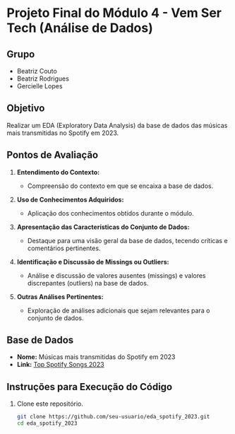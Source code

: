 # Projeto Final do Módulo 4 - Vem Ser Tech (Análise de Dados)

## Grupo
- Beatriz Couto
- Beatriz Rodrigues
- Gercielle Lopes

## Objetivo
Realizar um EDA (Exploratory Data Analysis) da base de dados das músicas mais transmitidas no Spotify em 2023.

## Pontos de Avaliação
1. **Entendimento do Contexto:**
   - Compreensão do contexto em que se encaixa a base de dados.

2. **Uso de Conhecimentos Adquiridos:**
   - Aplicação dos conhecimentos obtidos durante o módulo.

3. **Apresentação das Características do Conjunto de Dados:**
   - Destaque para uma visão geral da base de dados, tecendo críticas e comentários pertinentes.

4. **Identificação e Discussão de Missings ou Outliers:**
   - Análise e discussão de valores ausentes (missings) e valores discrepantes (outliers) na base de dados.

5. **Outras Análises Pertinentes:**
   - Exploração de análises adicionais que sejam relevantes para o conjunto de dados.

## Base de Dados
- **Nome:** Músicas mais transmitidas do Spotify em 2023
- **Link:** [Top Spotify Songs 2023](https://www.kaggle.com/datasets/nelgiriyewithana/top-spotify-songs-2023/data)

## Instruções para Execução do Código
1. Clone este repositório.
   ```bash
   git clone https://github.com/seu-usuario/eda_spotify_2023.git
   cd eda_spotify_2023